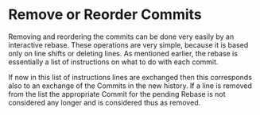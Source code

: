 # Remove or Reorder Commits

Removing and reordering the commits can be done very easily by an interactive rebase. These operations are very simple, because it is based only on line shifts or deleting lines. As mentioned earlier, the rebase is essentially a list of instructions on what to do with each commit.

If now in this list of instructions lines are exchanged then this corresponds also to an exchange of the Commits in the new history. If a line is removed from the list the appropriate Commit for the pending Rebase is not considered any longer and is considered thus as removed.